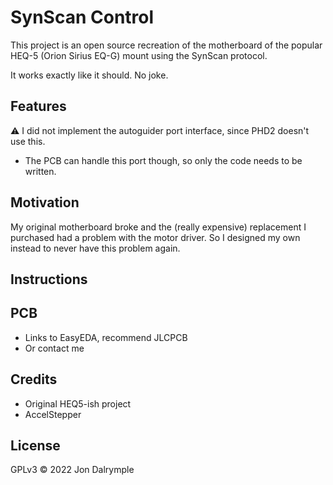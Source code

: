 # SynScan Control

This project is an open source recreation of the motherboard of the popular HEQ-5 (Orion Sirius EQ-G) mount using the SynScan protocol.

It works exactly like it should. No joke.

## Features

:warning: I did not implement the autoguider port interface, since PHD2 doesn't use this.
  - The PCB can handle this port though, so only the code needs to be written.

## Motivation

My original motherboard broke and the (really expensive) replacement I purchased had a problem with the motor driver. So I designed my own instead to never have this problem again.

## Instructions

## PCB

- Links to EasyEDA, recommend JLCPCB
- Or contact me

## Credits

- Original HEQ5-ish project
- AccelStepper

## License

GPLv3 &copy; 2022 Jon Dalrymple